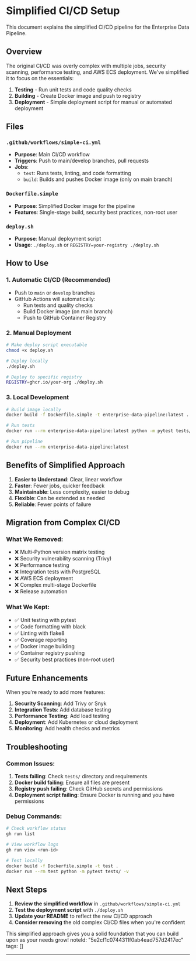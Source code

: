 # Simplified CI/CD Setup

This document explains the simplified CI/CD pipeline for the Enterprise Data Pipeline.

## Overview

The original CI/CD was overly complex with multiple jobs, security scanning, performance testing, and AWS ECS deployment. We've simplified it to focus on the essentials:

1. **Testing** - Run unit tests and code quality checks
2. **Building** - Create Docker image and push to registry
3. **Deployment** - Simple deployment script for manual or automated deployment

## Files

### `.github/workflows/simple-ci.yml`
- **Purpose**: Main CI/CD workflow
- **Triggers**: Push to main/develop branches, pull requests
- **Jobs**:
  - `test`: Runs tests, linting, and code formatting
  - `build`: Builds and pushes Docker image (only on main branch)

### `Dockerfile.simple`
- **Purpose**: Simplified Docker image for the pipeline
- **Features**: Single-stage build, security best practices, non-root user

### `deploy.sh`
- **Purpose**: Manual deployment script
- **Usage**: `./deploy.sh` or `REGISTRY=your-registry ./deploy.sh`

## How to Use

### 1. Automatic CI/CD (Recommended)
- Push to `main` or `develop` branches
- GitHub Actions will automatically:
  - Run tests and quality checks
  - Build Docker image (on main branch)
  - Push to GitHub Container Registry

### 2. Manual Deployment
```bash
# Make deploy script executable
chmod +x deploy.sh

# Deploy locally
./deploy.sh

# Deploy to specific registry
REGISTRY=ghcr.io/your-org ./deploy.sh
```

### 3. Local Development
```bash
# Build image locally
docker build -f Dockerfile.simple -t enterprise-data-pipeline:latest .

# Run tests
docker run --rm enterprise-data-pipeline:latest python -m pytest tests/ -v

# Run pipeline
docker run --rm enterprise-data-pipeline:latest
```

## Benefits of Simplified Approach

1. **Easier to Understand**: Clear, linear workflow
2. **Faster**: Fewer jobs, quicker feedback
3. **Maintainable**: Less complexity, easier to debug
4. **Flexible**: Can be extended as needed
5. **Reliable**: Fewer points of failure

## Migration from Complex CI/CD

### What We Removed:
- ❌ Multi-Python version matrix testing
- ❌ Security vulnerability scanning (Trivy)
- ❌ Performance testing
- ❌ Integration tests with PostgreSQL
- ❌ AWS ECS deployment
- ❌ Complex multi-stage Dockerfile
- ❌ Release automation

### What We Kept:
- ✅ Unit testing with pytest
- ✅ Code formatting with black
- ✅ Linting with flake8
- ✅ Coverage reporting
- ✅ Docker image building
- ✅ Container registry pushing
- ✅ Security best practices (non-root user)

## Future Enhancements

When you're ready to add more features:

1. **Security Scanning**: Add Trivy or Snyk
2. **Integration Tests**: Add database testing
3. **Performance Testing**: Add load testing
4. **Deployment**: Add Kubernetes or cloud deployment
5. **Monitoring**: Add health checks and metrics

## Troubleshooting

### Common Issues:

1. **Tests failing**: Check `tests/` directory and requirements
2. **Docker build failing**: Ensure all files are present
3. **Registry push failing**: Check GitHub secrets and permissions
4. **Deployment script failing**: Ensure Docker is running and you have permissions

### Debug Commands:
```bash
# Check workflow status
gh run list

# View workflow logs
gh run view <run-id>

# Test locally
docker build -f Dockerfile.simple -t test .
docker run --rm test python -m pytest tests/ -v
```

## Next Steps

1. **Review the simplified workflow** in `.github/workflows/simple-ci.yml`
2. **Test the deployment script** with `./deploy.sh`
3. **Update your README** to reflect the new CI/CD approach
4. **Consider removing** the old complex CI/CD files when you're confident

This simplified approach gives you a solid foundation that you can build upon as your needs grow!
noteId: "5e2cf1c0744311f0ab4ead757d2417ec"
tags: []

---

